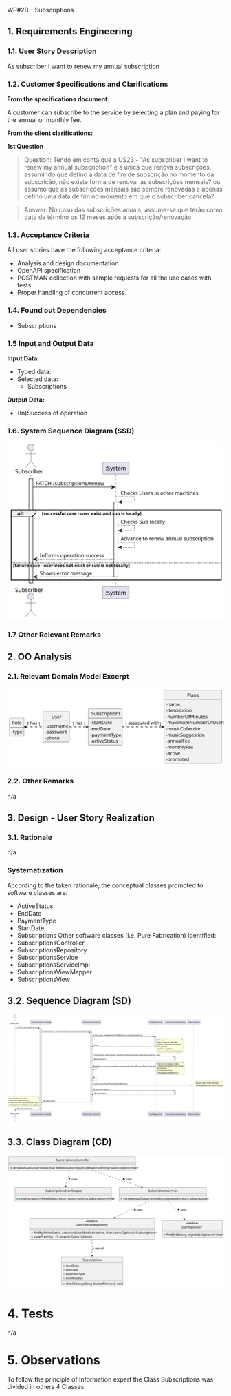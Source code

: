 WP#2B – Subscriptions

## 1. Requirements Engineering

### 1.1. User Story Description

As subscriber I want to renew my annual subscription

### 1.2. Customer Specifications and Clarifications 

**From the specifications document:**

A customer can subscribe to the service by selecting a plan and paying for the annual or monthly fee.

**From the client clarifications:**

**1st Question**

>Question: Tendo em conta que a US23 - "As subscriber I want to renew my annual subscription" é a unica que renova subscrições, assumindo que defino a data de fim de subscrição no momento da subscrição, não existe forma de renovar as subscrições mensais? ou assumo que as subscrições mensais são sempre renovadas e apenas defino uma data de fim no momento em que o subscriber cancela?


> Answer: No caso das subscrições anuais, assume-se que terão como data de término os 12 meses após a subscrição/renovação


### 1.3. Acceptance Criteria

All user stories have the following acceptance criteria:
* Analysis and design documentation
* OpenAPI specification
* POSTMAN collection with sample requests for all the use cases with tests
* Proper handling of concurrent access.

### 1.4. Found out Dependencies

* Subscriptions


### 1.5 Input and Output Data

**Input Data:**

* Typed data:
* Selected data:
  * Subscriptions
  
**Output Data:**

* (In)Success of operation

### 1.6. System Sequence Diagram (SSD)


![UC23-SSD](UC23-SSD.svg)


### 1.7 Other Relevant Remarks


## 2. OO Analysis

### 2.1. Relevant Domain Model Excerpt 

![UC23-MD](UC23-MD.svg)

### 2.2. Other Remarks

n/a

## 3. Design - User Story Realization 

### 3.1. Rationale
n/a
### Systematization ##

According to the taken rationale, the conceptual classes promoted to software classes are:
* ActiveStatus
* EndDate
* PaymentType
* StartDate
* Subscriptions
Other software classes (i.e. Pure Fabrication) identified: 
* SubscriptionsController
* SubscriptionsRepository
* SubscriptionsService
* SubscriptionsServiceImpl
* SubscriptionsViewMapper
* SubscriptionsView

## 3.2. Sequence Diagram (SD)

![UC23-SD.svg](UC23-SD.svg)



## 3.3. Class Diagram (CD)

![UC23-CD](UC23-CD.svg)


# 4. Tests

n/a


# 5. Observations

To follow the principle of Information expert the Class Subscriptions was divided in others 4 Classes. 





